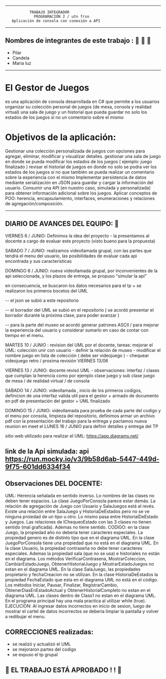 --------------------------------------------
               TRABAJO INTEGRADOR
                 PROGRAMACIÓN 2 / utn frsn
       Aplicación de consola con conexión a API
---------------------------


## Nombres de integrantes de este trabajo : 👩 👩 👩

*  Pilar
* Candela
* Maria luz
----------------------------------------
# El Gestor de Juegos 
es una aplicación de consola desarrollada en C# que permite a los usuarios organizar su colección personal de juegos (de mesa, consola y realidad virtual) una sala de juego y un historial que pueda guardar no solo los estados de los juegos si no un comentario sobre el mismo 

# Objetivos de la aplicación: 
Gestionar una colección personalizada de juegos con opciones para agregar, eliminar, modificar y visualizar detalles.
gestionar una sala de juego en donde se pueda modificar los estados de los juegos ( ejemplo: juego finalizado ) 
revisar el historial de juegos en donde no solo se podra ver los estados de los juegos si no que tambièn se pueda realizar un comentario sobre la experiencia con el mismo
 Implementar persistencia de datos mediante serialización en JSON para guardar y cargar la información del usuario.
 Consumir una API (en nuestro caso, simulada y personalizada) para obtener información adicional sobre los juegos.
 Aplicar conceptos de POO: herencia, encapsulamiento, interfaces, enumeraciones y relaciones de agregación/composición.

--------------------------------------
## DIARIO DE AVANCES DEL EQUIPO: 📰
VIERNES 6 / JUNIO: Definimos la idea del proyecto - la presentamos al docente a cargo de evaluar este proyecto (visto bueno para la propuesta)

SABADO 7 / JUNIO: realizamos videollamada grupal, con las partes que tendrá el menu del usuario, las posibilidades de evaluar cada api encontrada y sus caracteristicas

DOMINGO 8 / JUNIO: nueva videollamada grupal, por inconvenientes de la api seleccionada, y los plazos de entrega, se propuso "simular la api"

en consecuencia, se buscaron los datos necesarios para el tp + se realizaron los primeros bocetos del UML

-- el json se subió a este repositorio 

-- el borrador del UML se subió en el repositorio ( se acordó presentar el borrador durante la próxima clase, para poder avanzar ) 

-- para la parte del museo se acordó generar patrones ASCII / para mejorar la experiencia del usuario y considerar sumarlo en caso de contar con tiempo en el menu. 

MARTES 10 / JUNIO : revision del UML por el docente, tareas: mejorar el UML: colección unir con usuario - definir la relación de museo - modificar el nombre juego en lista de colección ( debe ser videojuego ) - chequear videojuego retro / proxima revisión VIERNES 13/06

VIERNES 13 / JUNIO: docente revisó UML - observaciones: interfaz / clases que cumplan la herencia como por ejemplo clase juego y sub clase juego de mesa / de realidad virtual / de consola

SABADO 14 / JUNIO: videollamada , inicio de los primeros codigos, definicion de una interfaz valida util para el gestor + armado de documento en pdf de presentación del gestor + UML finalizado 

DOMINGO 15 / JUNIO: videollamada para prueba de cada parte del codigo y el menu por consola, limpieza del repositorio, definimos armar un archivo pdf con la presentación del trabajo para la entrega y pactamos nueva reunion en meet el LUNES 16 / JUNIO para definir detalles y entrega del TP 

sitio web utilizado para realizar el UML:
https://app.diagrams.net/  

link de la Api simulada: 
api https://run.mocky.io/v3/9b58d6ab-5447-449d-9f75-601dd6334f34
--------------------------------------------
## Observaciones  DEL DOCENTE:

UML: Herencia señalada en sentido inverso. Lo nombres de las clases no deben tener espacios. La clase JuegoPorConsola parece estar demás. La relación de agregación de Juego con Usuario y SalaJuegos está al revés. Existe una relación entre SalaJuego y HistoriaDeEstados pero no se ve ninguna proiedad de un tipo u otro. Lo mismo pasa entre HistorialDeEstado y Juegos. Las relaciones de IChequeoEstado con las 3 clases no tienen sentido (mal graficada). Ademas no tiene sentido. CODIGO: en la clase Juego, la propiedad año no deberia tener caracteres especiales. La propiedad genero es de distinto tipo que en el diagrama UML. En la clase JuegoPorConsola tiene una propiedad que no está en el diagrama UML. En la clase Usuario, la propiedad contraseña no debe tener caracteres especiales. Ademas la propiedad sala (que no se usa) e historiales no están en el diagrama. Los métodos VerificarContrasena, MostrarColeccion, CambiarEstadoJuego, ObtenerHistorialJuego y MostrarEstadoJuegos no estan en el diagrama UML. En la clase SalaJuego, las propiedades propietario y fechaCreacion no se utilizan. En la clase HistoriaDeEstados la propiedad FechaEstado que esta en el diagrama UML no está en el código. Los métodos Iniciar, Pausar, Finalizar, RegistrarCambio, ObtenerDiasEnEstadoActual y ObtenerHistorialCompleto no estan en el diagrama UML. Las clases dentro de Class1 no estan en el diagrama UML. En el programa principal hay una mala practica al utilizar while (true). EJECUCION: Al ingresar datos incorrectos en inicio de sesion, luego de mostrar el cartel de datos incorrectos se deberia limpiar la pantalla y volver a redibujar el menu.

## CORRECCIONES realizadas:

- se realizó y actualizó el UML
- se mejoraron partes del codigo
- se expuso el tp grupal
  
 ## 🎉 EL TRABAJO ESTÁ APROBADO ! ! 🎉

